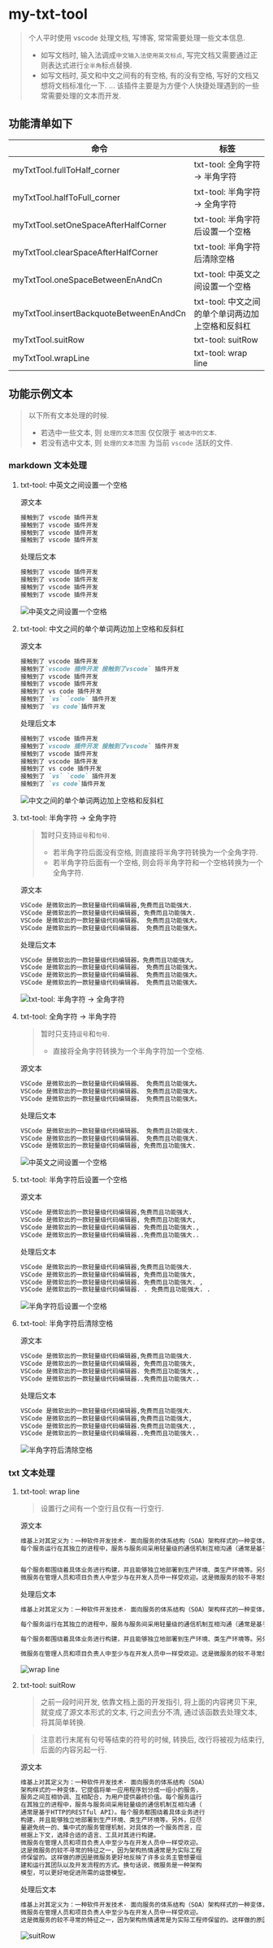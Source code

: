 # my-txt-tool

> 个人平时使用 vscode 处理文档, 写博客, 常常需要处理一些文本信息.
>
> - 如写文档时, 输入法调成`中文输入法使用英文标点`, 写完文档又需要通过正则表达式进行`全半角`标点替换.
> - 如写文档时, 英文和中文之间有的有空格, 有的没有空格, 写好的文档又想将文档标准化一下.
>   ...
>   该插件主要是为方便个人快捷处理遇到的一些常需要处理的文本而开发.

## 功能清单如下

| 命令                                    | 标签                                             |
| --------------------------------------- | ------------------------------------------------ |
| myTxtTool.fullToHalf_corner             | txt-tool: 全角字符 -> 半角字符                   |
| myTxtTool.halfToFull_corner             | txt-tool: 半角字符 -> 全角字符                   |
| myTxtTool.setOneSpaceAfterHalfCorner    | txt-tool: 半角字符后设置一个空格                 |
| myTxtTool.clearSpaceAfterHalfCorner     | txt-tool: 半角字符后清除空格                     |
| myTxtTool.oneSpaceBetweenEnAndCn        | txt-tool: 中英文之间设置一个空格                 |
| myTxtTool.insertBackquoteBetweenEnAndCn | txt-tool: 中文之间的单个单词两边加上空格和反斜杠 |
| myTxtTool.suitRow                       | txt-tool: suitRow                                |
| myTxtTool.wrapLine                      | txt-tool: wrap line                              |

## 功能示例文本

> 以下所有文本处理的时候.
> - 若选中一些文本, 则 `处理的文本范围` 仅仅限于 `被选中的文本`.
> - 若没有选中文本, 则 `处理的文本范围` 为当前 `vscode` 活跃的文件.

### markdown 文本处理

1. txt-tool: 中英文之间设置一个空格

   源文本

   ```md
   接触到了 vscode 插件开发
   接触到了 vscode 插件开发
   接触到了 vscode 插件开发
   接触到了 vscode 插件开发
   ```

   处理后文本

   ```md
   接触到了 vscode 插件开发
   接触到了 vscode 插件开发
   接触到了 vscode 插件开发
   接触到了 vscode 插件开发
   ```

   ![中英文之间设置一个空格](https://gitee.com/cpfree/my-txt-tool/raw/master/.doc/image/oneSpaceBetweenEnAndCn.gif)

2. txt-tool: 中文之间的单个单词两边加上空格和反斜杠

   源文本

   ```md
   接触到了 vscode 插件开发
   接触到了`vscode 插件开发 接触到了vscode` 插件开发
   接触到了 vscode 插件开发
   接触到了 vscode 插件开发
   接触到了 vs code 插件开发
   接触到了 `vs` `code` 插件开发
   接触到了 `vs code`插件开发
   ```

   处理后文本

   ```md
   接触到了 vscode 插件开发
   接触到了`vscode 插件开发 接触到了vscode` 插件开发
   接触到了 vscode 插件开发
   接触到了 vscode 插件开发
   接触到了 vs code 插件开发
   接触到了 `vs` `code` 插件开发
   接触到了 `vs code`插件开发
   ```

   ![中文之间的单个单词两边加上空格和反斜杠](https://gitee.com/cpfree/my-txt-tool/raw/master/.doc/image/insertBackquoteBetweenEnAndCn.gif)

3. txt-tool: 半角字符 -> 全角字符

   > 暂时只支持`逗号`和`句号`.
   >
   > - 若半角字符后面没有空格, 则直接将半角字符转换为一个全角字符.
   > - 若半角字符后面有一个空格, 则会将半角字符和一个空格转换为一个全角字符.

   源文本

   ```md
   VSCode 是微软出的一款轻量级代码编辑器,免费而且功能强大.
   VSCode 是微软出的一款轻量级代码编辑器, 免费而且功能强大.  
   VSCode 是微软出的一款轻量级代码编辑器、 免费而且功能强大。
   VSCode 是微软出的一款轻量级代码编辑器， 免费而且功能强大。
   ```

   处理后文本

   ```md
   VSCode 是微软出的一款轻量级代码编辑器，免费而且功能强大。
   VSCode 是微软出的一款轻量级代码编辑器， 免费而且功能强大。  
   VSCode 是微软出的一款轻量级代码编辑器、 免费而且功能强大。
   VSCode 是微软出的一款轻量级代码编辑器， 免费而且功能强大。
   ```

   ![txt-tool: 半角字符 -> 全角字符](https://gitee.com/cpfree/my-txt-tool/raw/master/.doc/image/halfToFull_corner.gif)

4. txt-tool: 全角字符 -> 半角字符

   > 暂时只支持`逗号`和`句号`.
   >
   > - 直接将全角字符转换为一个半角字符加一个空格.

   源文本

   ```md
   VSCode 是微软出的一款轻量级代码编辑器、 免费而且功能强大。
   VSCode 是微软出的一款轻量级代码编辑器、 免费而且功能强大。
   VSCode 是微软出的一款轻量级代码编辑器， 免费而且功能强大。
   ```

   处理后文本

   ```md
   VSCode 是微软出的一款轻量级代码编辑器、 免费而且功能强大.
   VSCode 是微软出的一款轻量级代码编辑器、 免费而且功能强大.  
   VSCode 是微软出的一款轻量级代码编辑器, 免费而且功能强大.
   ```

   ![中英文之间设置一个空格](https://gitee.com/cpfree/my-txt-tool/raw/master/.doc/image/fullToHalf_corner.gif)

5. txt-tool: 半角字符后设置一个空格

   源文本

   ```md
   VSCode 是微软出的一款轻量级代码编辑器,免费而且功能强大.  
   VSCode 是微软出的一款轻量级代码编辑器, 免费而且功能强大,  
   VSCode 是微软出的一款轻量级代码编辑器. 免费而且功能强大.,
   VSCode 是微软出的一款轻量级代码编辑器..免费而且功能强大..
   ```

   处理后文本

   ```md
   VSCode 是微软出的一款轻量级代码编辑器,免费而且功能强大.  
   VSCode 是微软出的一款轻量级代码编辑器, 免费而且功能强大,  
   VSCode 是微软出的一款轻量级代码编辑器. 免费而且功能强大. ,
   VSCode 是微软出的一款轻量级代码编辑器. . 免费而且功能强大. .
   ```

   ![半角字符后设置一个空格](https://gitee.com/cpfree/my-txt-tool/raw/master/.doc/image/setOneSpaceAfterHalfCorner.gif)

6. txt-tool: 半角字符后清除空格

   源文本

   ```md
   VSCode 是微软出的一款轻量级代码编辑器,免费而且功能强大.  
   VSCode 是微软出的一款轻量级代码编辑器, 免费而且功能强大,  
   VSCode 是微软出的一款轻量级代码编辑器. 免费而且功能强大.,
   VSCode 是微软出的一款轻量级代码编辑器..免费而且功能强大..
   ```

   处理后文本

   ```md
   VSCode 是微软出的一款轻量级代码编辑器,免费而且功能强大.
   VSCode 是微软出的一款轻量级代码编辑器,免费而且功能强大,
   VSCode 是微软出的一款轻量级代码编辑器.免费而且功能强大.,
   VSCode 是微软出的一款轻量级代码编辑器..免费而且功能强大..
   ```

   ![半角字符后清除空格](https://gitee.com/cpfree/my-txt-tool/raw/master/.doc/image/clearSpaceAfterHalfCorner.gif)

### txt 文本处理

1. txt-tool: wrap line

   > 设置行之间有一个空行且仅有一行空行.

   源文本

   ```txt
   维基上对其定义为：一种软件开发技术- 面向服务的体系结构（SOA）架构样式的一种变体，它提倡将单一应用程序划分成一组小的服务，服务之间互相协调、互相配合，为用户提供最终价值。
   每个服务运行在其独立的进程中，服务与服务间采用轻量级的通信机制互相沟通（通常是基于HTTP的RESTful API）。


   每个服务都围绕着具体业务进行构建，并且能够独立地部署到生产环境、类生产环境等。另外，应尽量避免统一的、集中式的服务管理机制，对具体的一个服务而言，应根据上下文，选择合适的语言、工具对其进行构建。
   微服务在管理人员和项目负责人中至少与在开发人员中一样受欢迎。这是微服务的较不寻常的特征之一，因为架构热情通常是为实际工程师保留的。这样做的原因是微服务更好地反映了许多业务主管想要组建和运行其团队以及开发流程的方式。换句话说，微服务是一种架构模型，可以更好地促进所需的运营模型。
   ```

   处理后文本

   ```txt
   维基上对其定义为：一种软件开发技术- 面向服务的体系结构（SOA）架构样式的一种变体，它提倡将单一应用程序划分成一组小的服务，服务之间互相协调、互相配合，为用户提供最终价值。

   每个服务运行在其独立的进程中，服务与服务间采用轻量级的通信机制互相沟通（通常是基于HTTP的RESTful API）。

   每个服务都围绕着具体业务进行构建，并且能够独立地部署到生产环境、类生产环境等。另外，应尽量避免统一的、集中式的服务管理机制，对具体的一个服务而言，应根据上下文，选择合适的语言、工具对其进行构建。

   微服务在管理人员和项目负责人中至少与在开发人员中一样受欢迎。这是微服务的较不寻常的特征之一，因为架构热情通常是为实际工程师保留的。这样做的原因是微服务更好地反映了许多业务主管想要组建和运行其团队以及开发流程的方式。换句话说，微服务是一种架构模型，可以更好地促进所需的运营模型。
   ```

   ![wrap line](https://gitee.com/cpfree/my-txt-tool/raw/master/.doc/image/wrapline.gif)

2. txt-tool: suitRow

   > 之前一段时间开发, 依靠文档上面的开发指引, 将上面的内容拷贝下来, 就变成了源文本形式的文本, 行之间去分不清, 通过该函数去处理文本, 将其简单转换.

   > 注意若行末尾有句号等结束的符号的时候, 转换后, 改行将被视为结束行, 后面的内容另起一行.

   源文本

   ```txt
   维基上对其定义为：一种软件开发技术- 面向服务的体系结构（SOA）
   架构样式的一种变体，它提倡将单一应用程序划分成一组小的服务，
   服务之间互相协调、互相配合，为用户提供最终价值。每个服务运行
   在其独立的进程中，服务与服务间采用轻量级的通信机制互相沟通（
   通常是基于HTTP的RESTful API）。每个服务都围绕着具体业务进行
   构建，并且能够独立地部署到生产环境、类生产环境等。另外，应尽
   量避免统一的、集中式的服务管理机制，对具体的一个服务而言，应
   根据上下文，选择合适的语言、工具对其进行构建。
   微服务在管理人员和项目负责人中至少与在开发人员中一样受欢迎。
   这是微服务的较不寻常的特征之一，因为架构热情通常是为实际工程
   师保留的。这样做的原因是微服务更好地反映了许多业务主管想要组
   建和运行其团队以及开发流程的方式。换句话说，微服务是一种架构
   模型，可以更好地促进所需的运营模型。
   ```

   处理后文本

   ```txt
   维基上对其定义为：一种软件开发技术- 面向服务的体系结构（SOA）架构样式的一种变体，它提倡将单一应用程序划分成一组小的服务，服务之间互相协调、互相配合，为用户提供最终价值。每个服务运行在其独立的进程中，服务与服务间采用轻量级的通信机制互相沟通（通常是基于HTTP的RESTful API）。每个服务都围绕着具体业务进行构建，并且能够独立地部署到生产环境、类生产环境等。另外，应尽量避免统一的、集中式的服务管理机制，对具体的一个服务而言，应根据上下文，选择合适的语言、工具对其进行构建。
   微服务在管理人员和项目负责人中至少与在开发人员中一样受欢迎。
   这是微服务的较不寻常的特征之一，因为架构热情通常是为实际工程师保留的。这样做的原因是微服务更好地反映了许多业务主管想要组建和运行其团队以及开发流程的方式。换句话说，微服务是一种架构模型，可以更好地促进所需的运营模型。
   ```

   ![suitRow](https://gitee.com/cpfree/my-txt-tool/raw/master/.doc/image/suitRow.gif)
